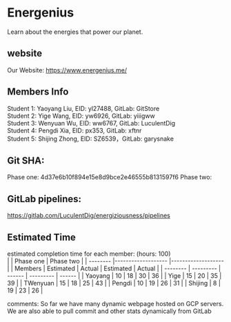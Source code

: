 # Energenius
Learn about the energies that power our planet.

## website
Our Website: https://www.energenius.me/

## Members Info
Student 1: Yaoyang Liu, EID: yl27488, GitLab: GitStore<br/>
Student 2: Yige Wang, EID: yw6926, GitLab: yiiigww<br/>
Student 3: Wenyuan Wu, EID: ww6767, GitLab: LuculentDig<br/>
Student 4: Pengdi Xia, EID: px353, GitLab: xftnr<br/>
Student 5: Shijing Zhong, EID: SZ6539，GitLab: garysnake<br/>

## Git SHA:
Phase one: 4d37e6b10f894e15e8d9bce2e46555b8131597f6
Phase two:

## GitLab pipelines:
https://gitlab.com/LuculentDig/energiziousness/pipelines


## Estimated Time
estimated completion time for each member: (hours: 100)<br/>
|          |      Phase one     |   Phase two        |
| -------- |------------------- |------------------- |
|  Members | Estimated | Actual | Estimated | Actual |
| -------- | --------- | ------ | --------- | ------ |
| Yaoyang  | 10        | 18     | 30        |  36    |
| Yige     | 15        | 20     | 35        |  39    |
| TWenyuan | 15        | 18     | 25        |  43    |
| Pengdi   | 10        | 19     | 26        |  31    |
| Shijing  | 8         | 19     | 23        |  26    |


comments: So far we have many dynamic webpage hosted on GCP servers. We are also able to pull commit and other stats dynamically from GitLab

